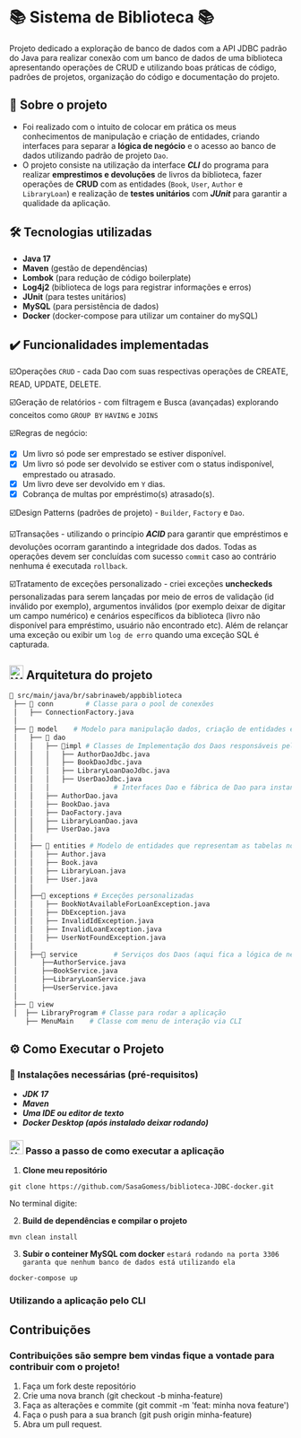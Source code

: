 # 📚 Sistema de Biblioteca 📚
Projeto dedicado a exploração de banco de dados com a API JDBC padrão do Java para realizar conexão com um banco de dados de uma biblioteca apresentando operações de CRUD e utilizando boas práticas de código, padrões de projetos, organização do código e documentação do projeto.

## 🌱 Sobre o projeto

- Foi realizado com o intuito de colocar em prática os meus conhecimentos de manipulação e criação de entidades, criando interfaces para separar a **lógica de negócio** e o acesso ao banco de dados utilizando padrão de projeto ``Dao``.
- O projeto consiste na utilização da interface ***CLI*** do programa para realizar **emprestimos e devoluções** de livros da biblioteca, fazer operações de **CRUD** com as entidades (`Book`, `User`, `Author` e `LibraryLoan`) e realização de **testes unitários** com ***JUnit*** para garantir a qualidade da aplicação. 

## 🛠️ Tecnologias utilizadas 

- **Java 17**
- **Maven** (gestão de dependências)
- **Lombok** (para redução de código boilerplate)
- **Log4j2** (biblioteca de logs para registrar informações e erros)
- **JUnit** (para testes unitários)
- **MySQL** (para persistência de dados)
- **Docker** (docker-compose para utilizar um container do mySQL)

## ✔️ Funcionalidades implementadas 

☑️Operações `CRUD` - cada Dao com suas respectivas operações de CREATE, READ, UPDATE, DELETE.

☑️Geração de relatórios - com filtragem e Busca (avançadas) explorando conceitos como `GROUP BY` `HAVING` e `JOINS`

☑️Regras de negócio:
- [x]  Um livro só pode ser emprestado se estiver disponível.
- [x]  Um livro só pode ser devolvido se estiver com o status indisponível, emprestado ou atrasado.  
- [x]  Um livro deve ser devolvido em `Y` dias.
- [x]  Cobrança de multas por empréstimo(s) atrasado(s).
      
☑️Design Patterns (padrões de projeto) - `Builder`, `Factory` e `Dao`.

☑️Transações - utilizando o princípio ***ACID*** para garantir que empréstimos e devoluções ocorram garantindo a integridade dos dados. Todas as operações devem ser concluídas com sucesso `commit` caso ao contrário nenhuma é executada `rollback`.

☑️Tratamento de exceções personalizado - criei exceções **uncheckeds** personalizadas para serem lançadas por meio de erros de validação (id inválido por exemplo), argumentos inválidos (por exemplo deixar de digitar um campo numérico) e cenários específicos da biblioteca (livro não disponível para empréstimo, usuário não encontrado etc). Além de relançar uma exceção ou exibir um `log de erro` quando uma exceção SQL é capturada.    

## <img src="https://raw.githubusercontent.com/Tarikul-Islam-Anik/Animated-Fluent-Emojis/master/Emojis/Travel%20and%20places/World%20Map.png" alt="World Map" width="25" height="25" /> Arquitetura do projeto

```sh
📂 src/main/java/br/sabrinaweb/appbiblioteca
 ├── 📂 conn        # Classe para o pool de conexões
 │   ├── ConnectionFactory.java
 │   
 ├── 📂 model    # Modelo para manipulação dados, criação de entidades e exceções
 │   ├── 📂 dao
 │   │   ├── 📂impl # Classes de Implementação dos Daos responsáveis pela persistência dos dados
 │   │   │   ├── AuthorDaoJdbc.java
 │   │   │   ├── BookDaoJdbc.java
 │   │   │   ├── LibraryLoanDaoJdbc.java
 │   │   │   ├── UserDaoJdbc.java
 │   │   │                # Interfaces Dao e fábrica de Dao para instanciar a implementação concreta
 │   │   ├── AuthorDao.java 
 │   │   ├── BookDao.java
 │   │   ├── DaoFactory.java
 │   │   ├── LibraryLoanDao.java
 │   │   ├── UserDao.java
 │   │
 │   ├── 📂 entities # Modelo de entidades que representam as tabelas no banco de dados
 │   │   ├── Author.java
 │   │   ├── Book.java
 │   │   ├── LibraryLoan.java
 │   │   ├── User.java
 │   │
 │   ├──📂 exceptions # Exceções personalizadas
 │   │   ├── BookNotAvailableForLoanException.java
 │   │   ├── DbException.java
 │   │   ├── InvalidIdException.java
 │   │   ├── InvalidLoanException.java
 │   │   ├── UserNotFoundException.java
 │   │      
 │   ├──📂 service         # Serviços dos Daos (aqui fica a lógica de negócio)
 │      ├──AuthorService.java
 │      ├──BookService.java
 │      ├──LibraryLoanService.java
 │      ├──UserService.java
 │ 
 ├── 📂 view 
 │  ├── LibraryProgram # Classe para rodar a aplicação
    ├── MenuMain    # Classe com menu de interação via CLI
```
## ⚙️ Como Executar o Projeto

### 📌 Instalações necessárias (pré-requisitos)
- ***JDK 17***
- ***Maven***
- ***Uma IDE ou editor de texto***
- ***Docker Desktop (após instalado deixar rodando)***
  
### <img src="https://raw.githubusercontent.com/Tarikul-Islam-Anik/Animated-Fluent-Emojis/master/Emojis/Travel%20and%20places/Hourglass%20Done.png" alt="Hourglass Done" width="25" height="25" /> Passo a passo de como executar a aplicação

1. **Clone meu repositório**
   
```
git clone https://github.com/SasaGomess/biblioteca-JDBC-docker.git 
```
  
No terminal digite:

2. **Build de dependências e compilar o projeto**
   
 ```
 mvn clean install
```
3. **Subir o conteiner MySQL com docker**  ``estará rodando na porta 3306 garanta que nenhum banco de dados está utilizando ela``
   
```
docker-compose up
```
### Utilizando a aplicação pelo CLI

## Contribuições

### Contribuições são sempre bem vindas fique a vontade para contribuir com o projeto!

1. Faça um fork deste repositório
2. Crie uma nova branch (git checkout -b minha-feature)
3. Faça as alterações e commite (git commit -m 'feat: minha nova feature')
4. Faça o push para a sua branch (git push origin minha-feature)
5. Abra um pull request.

